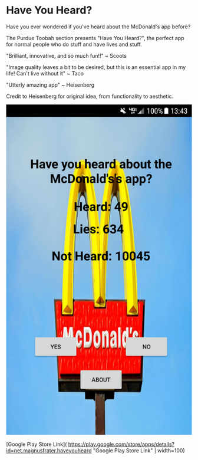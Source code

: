 # Have You Heard?

Have you ever wondered if you've heard about the McDonald's app before?

The Purdue Toobah section presents "Have You Heard?", the perfect app for normal people who do stuff and have lives and stuff.

"Brilliant, innovative, and so much fun!!" ~ Scoots

"Image quality leaves a bit to be desired, but this is an essential app in my life! Can't live without it" ~ Taco

"Utterly amazing app" ~ Heisenberg

Credit to Heisenberg for original idea, from functionality to aesthetic.

![Screenshot](res/later.png)

[Google Play Store Link]( https://play.google.com/store/apps/details?id=net.magnusfrater.haveyouheard "Google Play Store Link" | width=100)
